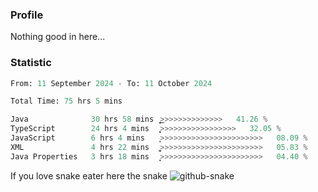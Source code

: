 ### Profile 

Nothing good in here...

### Statistic
<!--START_SECTION:waka-->

```python
From: 11 September 2024 - To: 11 October 2024

Total Time: 75 hrs 5 mins

Java              30 hrs 58 mins  ͎͎͎͎͎͎͎͎͎͎͜>>>>>>>>>>>>>>   41.26 %
TypeScript        24 hrs 4 mins   ͎͎͎͎͎͎͎͎>>>>>>>>>>>>>>>>>   32.05 %
JavaScript        6 hrs 4 mins    ͎͎>>>>>>>>>>>>>>>>>>>>>>>   08.09 %
XML               4 hrs 22 mins   ͎͚>>>>>>>>>>>>>>>>>>>>>>>   05.83 %
Java Properties   3 hrs 18 mins   ͎͙>>>>>>>>>>>>>>>>>>>>>>>   04.40 %
```

<!--END_SECTION:waka-->

If you love snake eater here the snake 
<picture>
  <source media="(prefers-color-scheme: dark)" srcset="https://github.com/pradana4648/pradana4648/blob/c0566a83ca6ea5f2e46bab00e717c4c82b4b5c4c/github-contribution-grid-snake-dark.svg" />
  <source media="(prefers-color-scheme: light)" srcset="https://github.com/pradana4648/pradana4648/blob/c0566a83ca6ea5f2e46bab00e717c4c82b4b5c4c/github-contribution-grid-snake.svg" />
  <img alt="github-snake" src="https://github.com/pradana4648/pradana4648/blob/c0566a83ca6ea5f2e46bab00e717c4c82b4b5c4c/github-contribution-grid-snake.svg" />
</picture>
